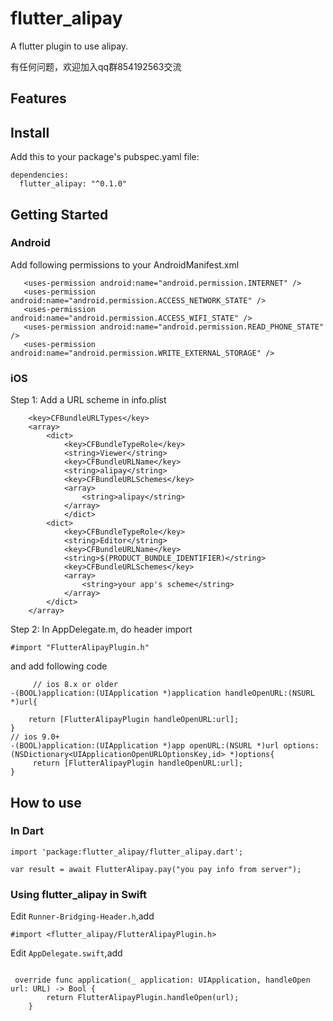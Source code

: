 # flutter_alipay
A flutter plugin to use alipay.


有任何问题，欢迎加入qq群854192563交流


## Features


## Install

Add this to your package's pubspec.yaml file:
```
dependencies:
  flutter_alipay: "^0.1.0"
```

## Getting Started

### Android

 Add following permissions to your AndroidManifest.xml
 
 ```
    <uses-permission android:name="android.permission.INTERNET" />
    <uses-permission android:name="android.permission.ACCESS_NETWORK_STATE" />
    <uses-permission android:name="android.permission.ACCESS_WIFI_STATE" />
    <uses-permission android:name="android.permission.READ_PHONE_STATE" />
    <uses-permission android:name="android.permission.WRITE_EXTERNAL_STORAGE" />
 ```
 ### iOS

Step 1: Add a URL scheme in info.plist

```plist
    <key>CFBundleURLTypes</key>
    <array>
        <dict>
            <key>CFBundleTypeRole</key>
            <string>Viewer</string>
            <key>CFBundleURLName</key>
            <string>alipay</string>
            <key>CFBundleURLSchemes</key>
            <array>
                <string>alipay</string>
            </array>
            </dict>
        <dict>
            <key>CFBundleTypeRole</key>
            <string>Editor</string>
            <key>CFBundleURLName</key>
            <string>$(PRODUCT_BUNDLE_IDENTIFIER)</string>
            <key>CFBundleURLSchemes</key>
            <array>
                <string>your app's scheme</string>
            </array>
        </dict>
    </array>
```

Step 2: In AppDelegate.m, do header import

 ```
 #import "FlutterAlipayPlugin.h"
 ```

and add following code 

```
     // ios 8.x or older
-(BOOL)application:(UIApplication *)application handleOpenURL:(NSURL *)url{

    return [FlutterAlipayPlugin handleOpenURL:url];
}
// ios 9.0+
-(BOOL)application:(UIApplication *)app openURL:(NSURL *)url options:(NSDictionary<UIApplicationOpenURLOptionsKey,id> *)options{
     return [FlutterAlipayPlugin handleOpenURL:url];
}

 ```

## How to use

### In Dart

```
import 'package:flutter_alipay/flutter_alipay.dart';
```

```
var result = await FlutterAlipay.pay("you pay info from server");
```

### Using flutter_alipay in Swift

Edit `Runner-Bridging-Header.h`,add

```
#import <flutter_alipay/FlutterAlipayPlugin.h>

```

Edit `AppDelegate.swift`,add

```

 override func application(_ application: UIApplication, handleOpen url: URL) -> Bool {
        return FlutterAlipayPlugin.handleOpen(url);
    }
```


